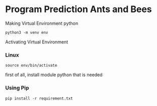 # Program Prediction Ants and Bees

Making Virtual Environment python
```
python3 -m venv env
```

Activating Virtual Environment
### Linux
```
source env/bin/activate
```

first of all, install module python that is needed
### Using Pip
```
pip install -r requirement.txt
```
